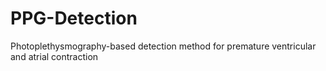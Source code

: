 # PPG-Detection
Photoplethysmography-based detection method for premature ventricular and atrial contraction 
